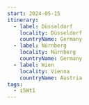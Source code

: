 ```yaml
---
start: 2024-05-15
itinerary:
  - label: Düsseldorf
    locality: Düsseldorf
    countryName: Germany
  - label: Nürnberg
    locality: Nürnberg
    countryName: Germany
  - label: Wien
    locality: Vienna
    countryName: Austria
tags:
  - i5Wt1
---
```

